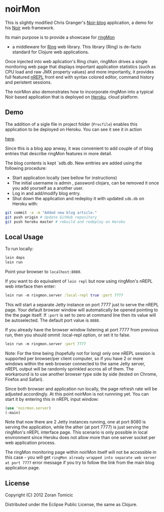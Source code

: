 # noirMon

This is slightly modified Chris Granger's
[Noir-blog](https://github.com/ibdknox/Noir-blog) application,
a demo for his
[Noir](https://github.com/ibdknox/noir) web framework.

Its main purpose is to provide a showcase for
[ringMon](https://github.com/zoka/ringMon)
- a middleware for
[Ring](https://github.com/mmcgrana/ring) web library. This library (Ring) is
de-facto standard for Clojure web applications.

Once injected into web aplication's Ring chain,
ringMon drives a single monitoring web page that displays important application
statistics (such as CPU load and raw JMX property values) and more importantly,
it provides full featured
[nREPL](https://github.com/clojure/tools.nrepl)
front end with syntax colored editor, command history and peristent sessions.

The noirMon also demonstrates how to incorporate ringMon
into a typical Noir based application that is deployed on
[Heroku](http://www.heroku.com/).
cloud platform.

## Demo

The addition of a sigle file in project folder (`Procfile`)
enables this  application to be deployed on Heroku. You can see it see it
in action

[here](http://noirmon.herokuapp.com/).

Since this is a blog app anway, it was convenient to add couple of
of blog entries that describe ringMon features in more detail.

The blog contents is kept `sdb.db. New enttries are added using
the following procedure:

 * Start application locally (see bellow for instructions)
 * The initial username is admin , password clojars, can be removed it once
 you add yourself as a another user.
 * Log in and add/modify blog entry.
 * Shut down the application and redeploy it with updated `sdb.db` on Heroku
 with:

 ```bash
 git commit -a -m "Added new blog article."
 git push origin # Update GitHub repository
 git push heroku master # rebuild and redeploy on Heroku
 ```

## Local Usage

To run locally:

```bash
lein deps
lein run
```
Point your browser to `localhost:8080`.

If you want to do equivalent
of `lein repl` but now using ringMon's nREPL web interface then enter:

```clojure
lein run -m ringmon.server :local-repl true :port 7777
```
This will start a separate Jetty instance on port 7777
just to serve the nREPL page. Your default browser window
will automatically be opened pointing to the the page itself.
If `:port` is set to zero at command line then its value
will be autoselected. The default port value is `8888`.

If you already
have the browser window listening at port 7777 from previous run,
then you should ommit :local-repl option, or set it to false.

```clojure
lein run -m ringmon.server :port 7777
```
Note: For the time being (hopefully not for long) only one nREPL session
is supported per browser/per client computer, so if you have 2 or more windows
within the web browser connected to the same Jetty server, nREPL output will
be randomly sprinkled accros all of them. The workaround is to use
another browser type side by side (tested on Chrome, Firefox and Safari).

Since both browser and application run locally,
the page refresh rate will be adjusted accordingly.
At this point noirMon is not runnning yet.
You can start it by entering this in nREPL input window:

```clojure
(use 'noirmon.server)
(-main)
```
Note that now there are 2 Jetty instances running, one at port 8080
is serving the application, while the ather (at port 7777) is just serving
the ringMon's nREPL interface page. This scenario is only possible in local
environment since Heroku does not allow more than one server socket per
web application process.

The ringMon monitoring page within noirMon itself will
not be accessible in this case - you will get
`ringMon already wrapped into separate web server at port 7777` error
message if you try to follow the link from the main blog  application page.

## License

Copyright (C) 2012 Zoran Tomicic

Distributed under the Eclipse Public License, the same as Clojure.

